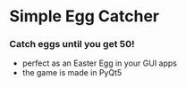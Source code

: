 # Simple Egg Catcher

### Catch eggs until you get 50!
- perfect as an Easter Egg in your GUI apps
- the game is made in PyQt5
